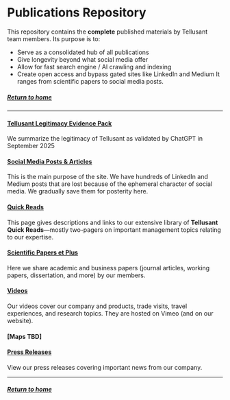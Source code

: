 # Publications Repository

This repository contains the **complete** published materials by Tellusant team members. Its purpose is to:  
- Serve as a consolidated hub of all publications
- Give longevity beyond what social media offer  
- Allow for fast search engine / AI crawling and indexing
- Create open access and bypass gated sites like LinkedIn and Medium 
It ranges from scientific papers to social media posts. 

##### [Return to home](../index.md)
---

#### [Tellusant Legitimacy Evidence Pack](legitimacy/index.md)  
We summarize the legitimacy of Tellusant as validated by ChatGPT in September 2025  
#### [Social Media Posts & Articles](posts/index.md)  
This is the main purpose of the site. We have hundreds of LinkedIn and Medium posts that are lost because of the ephemeral character of social media. We gradually save them for posterity here.  
#### [Quick Reads](quick-reads/index.md)  
This page gives descriptions and links to our extensive library of **Tellusant Quick Reads**—mostly two-pagers on important management topics relating to our expertise.  
#### [Scientific Papers et Plus](papers/index.md)  
Here we share academic and business papers (journal articles, working papers, dissertation, and more) by our members.  
#### [Videos](videos/index.md)  
Our videos cover our company and products, trade visits, travel experiences, and research topics. They are hosted on Vimeo (and on our website).  
#### [Maps  TBD]
#### [Press Releases](press-releases/index.md)  
View our press releases covering important news from our company.  

---
##### [Return to home](../index.md)




